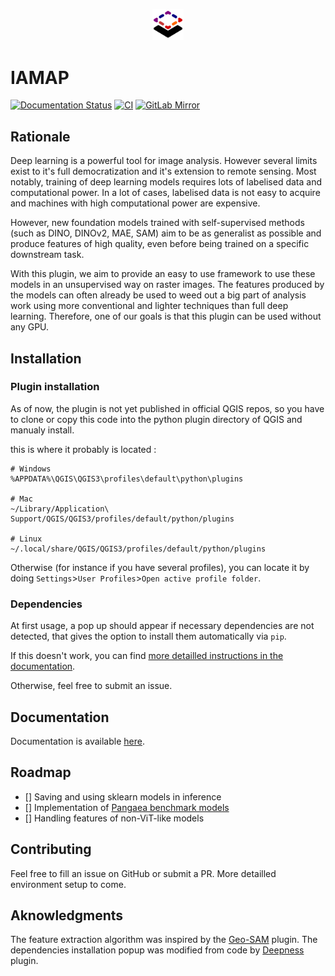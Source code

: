 <p align="center">
<img src="./icons/favicon.svg" width=10% height=10%> 
</p>

# IAMAP

[![Documentation Status](https://app.readthedocs.org/projects/iamap/badge/)](https://iamap.readthedocs.io/en/latest/?badge=latest)
[![CI](https://github.com/umr-amap/iamap/actions/workflows/jobs.yml/badge.svg)](https://github.com/umr-amap/iamap/actions/workflows/jobs.yml)
[![GitLab Mirror](https://img.shields.io/badge/GitLab-Mirror-blue)](https://forge.ird.fr/amap/iamap)



<!-- [Documentation](https://iamap.readthedocs.io/en/latest/) [Gitlab repo (mirror)](https://forge.ird.fr/amap/iamap) -->
<!-- https://app.readthedocs.org/projects/iamap/badge/ -->

## Rationale

Deep learning is a powerful tool for image analysis. However several limits exist to it's full democratization and it's extension to remote sensing. Most notably, training of deep learning models requires lots of labelised data and computational power. In a lot of cases, labelised data is not easy to acquire and machines with high computational power are expensive.

However, new foundation models trained with self-supervised methods (such as DINO, DINOv2, MAE, SAM) aim to be as generalist as possible and produce features of high quality, even before being trained on a specific downstream task.

With this plugin, we aim to provide an easy to use framework to use these models in an unsupervised way on raster images. The features produced by the models can often already be used to weed out a big part of analysis work using more conventional and lighter techniques than full deep learning. Therefore, one of our goals is that this plugin can be used without any GPU.

## Installation

### Plugin installation

As of now, the plugin is not yet published in official QGIS repos, so you have to clone or copy this code into the python plugin directory of QGIS and manualy install.

this is where it probably is located : 

```
# Windows
%APPDATA%\QGIS\QGIS3\profiles\default\python\plugins

# Mac
~/Library/Application\ Support/QGIS/QGIS3/profiles/default/python/plugins

# Linux
~/.local/share/QGIS/QGIS3/profiles/default/python/plugins

```

Otherwise (for instance if you have several profiles), you can locate it by doing `Settings`>`User Profiles`>`Open active profile folder`.

### Dependencies

At first usage, a pop up should appear if necessary dependencies are not detected, that gives the option to install them automatically via `pip`.

If this doesn't work, you can find [more detailled instructions in the documentation](https://iamap.readthedocs.io/en/latest/installation.html).

Otherwise, feel free to submit an issue.

## Documentation

Documentation is available [here](https://iamap.readthedocs.io/en/latest/).

## Roadmap

- [] Saving and using sklearn models in inference
- [] Implementation of [Pangaea benchmark models](https://github.com/VMarsocci/pangaea-bench/tree/main)
- [] Handling features of non-ViT-like models

## Contributing

Feel free to fill an issue on GitHub or submit a PR. More detailled environment setup to come.


## Aknowledgments

The feature extraction algorithm was inspired by the [Geo-SAM](https://github.com/coolzhao/Geo-SAM) plugin. The dependencies installation popup was modified from code by [Deepness](https://github.com/PUTvision/qgis-plugin-deepness) plugin.

<!-- ## Citation -->

